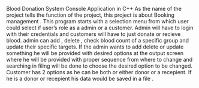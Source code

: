 Blood Donation System
Console Application in C++
As the name of the project tells the function of the project, this project is about Booking management . This program starts with a selection menu from which user could select if user’s role as a admin or a customer. Admin will have to login with their credentials and customers will have to just donate or recieve blood.
admin can add , delete , check blood count of a specific group and update their specific targets. If the admin wants to add delete or update something he will be provided with desired options at the output screen where he will be provided with proper sequence from where to change and searching in filing will be done to choose the desired option to be changed.
Customer has 2 options as he can be both or either donor or a recepient. If he is a donor or recepient his data would be saved in a file .
